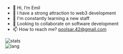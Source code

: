 - 👋 Hi, I’m Emil
- 👀 I have a strong attraction to web3 development
- 🌱 I'm constantly learning a new staff
- 💞️ Looking to collaborate on software development
- 📫 How to reach me? poolsar.42@gmail.com

<!---
poolsar42/poolsar42 is a ✨ special ✨ repository because its `README.md` (this file) appears on your GitHub profile.
You can click the Preview link to take a look at your changes.
--->


![stats](https://github-readme-stats.vercel.app/api?username=poolsar42&include_all_commits=true&show_icons=true&theme=radical)  
![lang](https://github-readme-stats.vercel.app/api/top-langs/?username=poolsar42&show_icons=true&theme=radical&layout=compact)
